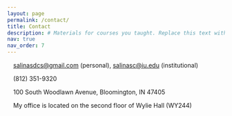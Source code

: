 ```yaml
---
layout: page
permalink: /contact/
title: Contact
description: # Materials for courses you taught. Replace this text with your description.
nav: true
nav_order: 7
---
```


<p><i class="fas fa-envelope"></i>&#8195;<a href="mailto:salinasdcs@gmail.com">salinasdcs@gmail.com</a> (personal), <a href="mailto:salinasc@iu.edu">salinasc@iu.edu</a> (institutional)</p>

<p><i class="fas fa-mobile-alt"></i>&#8195;(812) 351-9320</p>

<p><i class="fas fa-map-marker-alt"></i>&#8195;100 South Woodlawn Avenue, Bloomington, IN 47405</p>

<p><i class="fas fa-location-arrow"></i>&#8195;My office is located on the second floor of Wylie Hall (WY244)</p>